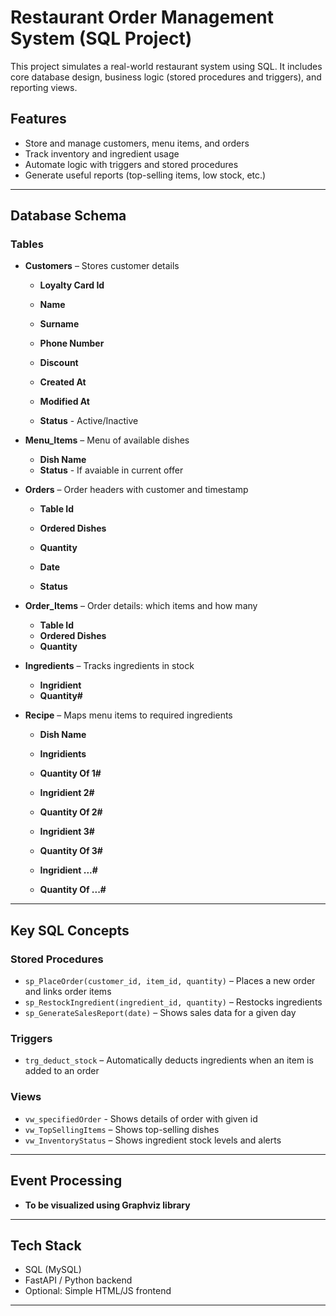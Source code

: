 # Restaurant Order Management System (SQL Project)

This project simulates a real-world restaurant system using SQL. It includes core database design, business logic (stored procedures and triggers), and reporting views.

## Features

- Store and manage customers, menu items, and orders
- Track inventory and ingredient usage
- Automate logic with triggers and stored procedures
- Generate useful reports (top-selling items, low stock, etc.)

---

## Database Schema

### Tables

- **Customers** – Stores customer details  
  - **Loyalty Card Id**
  - **Name**

  - **Surname**
  - **Phone Number**

  - **Discount**
  - **Created At**

  - **Modified At**
  - **Status** - Active/Inactive

- **Menu_Items** – Menu of available dishes  
  - **Dish Name**
  <!-- - **Ingridient 1#**
  - **Quantity Of 1#**

  - **Ingridient 2#**
  - **Quantity Of 2#**

  - **Ingridient 3#**
  - **Quantity Of 3#**

  - **Ingridient ...#**
  - **Quantity Of ...#** -->
  - **Status** - If avaiable in current offer

- **Orders** – Order headers with customer and timestamp
  - **Table Id** 
  - **Ordered Dishes**
  - **Quantity**

  - **Date**
  - **Status** 

- **Order_Items** – Order details: which items and how many 
  - **Table Id** 
  - **Ordered Dishes**
  - **Quantity**

- **Ingredients** – Tracks ingredients in stock
  - **Ingridient**
  - **Quantity#**

  
- **Recipe** – Maps menu items to required ingredients
  - **Dish Name**
  - **Ingridients**
  - **Quantity Of 1#**

  - **Ingridient 2#**
  - **Quantity Of 2#**

  - **Ingridient 3#**
  - **Quantity Of 3#**

  - **Ingridient ...#**
  - **Quantity Of ...#**

---

## Key SQL Concepts

### Stored Procedures
- `sp_PlaceOrder(customer_id, item_id, quantity)` – Places a new order and links order items
- `sp_RestockIngredient(ingredient_id, quantity)` – Restocks ingredients
- `sp_GenerateSalesReport(date)` – Shows sales data for a given day

### Triggers
- `trg_deduct_stock` – Automatically deducts ingredients when an item is added to an order

### Views
- `vw_specifiedOrder` - Shows details of order with given id
- `vw_TopSellingItems` – Shows top-selling dishes
- `vw_InventoryStatus` – Shows ingredient stock levels and alerts

---

## Event Processing

- **To be visualized using Graphviz library**

---
  
## Tech Stack

- SQL (MySQL)
- FastAPI / Python backend
- Optional: Simple HTML/JS frontend 

---
